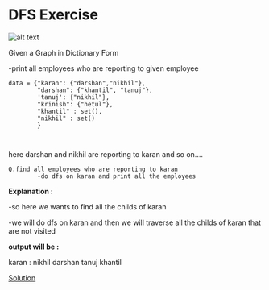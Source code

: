 # DFS Exercise

![alt text](https://github.com/beladiyadarshan/Dfs/blob/main/emp.png?raw=true)

Given a Graph in Dictionary Form 

-print all employees who are reporting to given employee

```
data = {"karan": {"darshan","nikhil"},
        "darshan": {"khantil", "tanuj"},
        'tanuj': {"nikhil"},
        "krinish": {"hetul"},
        "khantil" : set(),
        "nikhil" : set()
        }
        
    
 ```
 
 here darshan and nikhil are reporting to karan and so on....
 
 ```
 Q.find all employees who are reporting to karan
         -do dfs on karan and print all the employees
 ```

**Explanation :**

-so here we wants to find all the childs of karan 

-we will do dfs on karan and then we will traverse all the childs of karan that are not visited 

**output will be :**

karan : nikhil darshan tanuj khantil 

[Solution](https://github.com/beladiyadarshan/Dfs/blob/main/Dfs_exercise.py)


 



